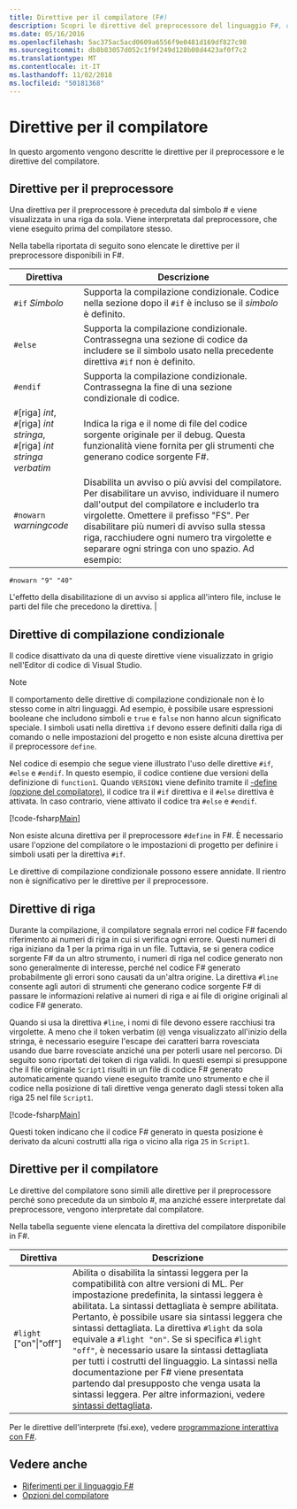 ```yaml
---
title: Direttive per il compilatore (F#)
description: Scopri le direttive del preprocessore del linguaggio F#, direttive di compilazione condizionale, le direttive di riga e direttive del compilatore.
ms.date: 05/16/2016
ms.openlocfilehash: 5ac375ac5acd0609a6556f9e0481d169df827c98
ms.sourcegitcommit: db8b83057d052c1f9f249d128b08d4423af0f7c2
ms.translationtype: MT
ms.contentlocale: it-IT
ms.lasthandoff: 11/02/2018
ms.locfileid: "50181368"
---
```

# <a name="compiler-directives"></a>Direttive per il compilatore

In questo argomento vengono descritte le direttive per il preprocessore e le direttive del compilatore.

## <a name="preprocessor-directives"></a>Direttive per il preprocessore

Una direttiva per il preprocessore è preceduta dal simbolo # e viene visualizzata in una riga da sola. Viene interpretata dal preprocessore, che viene eseguito prima del compilatore stesso.

Nella tabella riportata di seguito sono elencate le direttive per il preprocessore disponibili in F#.

|Direttiva|Descrizione|
|---------|-----------|
|`#if` *Simbolo*|Supporta la compilazione condizionale. Codice nella sezione dopo il `#if` è incluso se il *simbolo* è definito.|
|`#else`|Supporta la compilazione condizionale. Contrassegna una sezione di codice da includere se il simbolo usato nella precedente direttiva `#if` non è definito.|
|`#endif`|Supporta la compilazione condizionale. Contrassegna la fine di una sezione condizionale di codice.|
|`#`[riga] *int*,<br/>`#`[riga] *int* *stringa*,<br/>`#`[riga] *int* *stringa verbatim*|Indica la riga e il nome di file del codice sorgente originale per il debug. Questa funzionalità viene fornita per gli strumenti che generano codice sorgente F#.|
|`#nowarn` *warningcode*|Disabilita un avviso o più avvisi del compilatore. Per disabilitare un avviso, individuare il numero dall'output del compilatore e includerlo tra virgolette. Omettere il prefisso "FS". Per disabilitare più numeri di avviso sulla stessa riga, racchiudere ogni numero tra virgolette e separare ogni stringa con uno spazio. Ad esempio:

`#nowarn "9" "40"`

L'effetto della disabilitazione di un avviso si applica all'intero file, incluse le parti del file che precedono la direttiva. |

## <a name="conditional-compilation-directives"></a>Direttive di compilazione condizionale

Il codice disattivato da una di queste direttive viene visualizzato in grigio nell'Editor di codice di Visual Studio.

>[!NOTE]
Il comportamento delle direttive di compilazione condizionale non è lo stesso come in altri linguaggi. Ad esempio, è possibile usare espressioni booleane che includono simboli e `true` e `false` non hanno alcun significato speciale. I simboli usati nella direttiva `if` devono essere definiti dalla riga di comando o nelle impostazioni del progetto e non esiste alcuna direttiva per il preprocessore `define`.

Nel codice di esempio che segue viene illustrato l'uso delle direttive `#if`, `#else` e `#endif`. In questo esempio, il codice contiene due versioni della definizione di `function1`. Quando `VERSION1` viene definito tramite il [-define (opzione del compilatore)](https://msdn.microsoft.com/library/434394ae-0d4a-459c-a684-bffede519a04), il codice tra il `#if` direttiva e il `#else` direttiva è attivata. In caso contrario, viene attivato il codice tra `#else` e `#endif`.

[!code-fsharp[Main](../../../samples/snippets/fsharp/lang-ref-2/snippet7301.fs)]

Non esiste alcuna direttiva per il preprocessore `#define` in F#. È necessario usare l'opzione del compilatore o le impostazioni di progetto per definire i simboli usati per la direttiva `#if`.

Le direttive di compilazione condizionale possono essere annidate. Il rientro non è significativo per le direttive per il preprocessore.

## <a name="line-directives"></a>Direttive di riga

Durante la compilazione, il compilatore segnala errori nel codice F# facendo riferimento ai numeri di riga in cui si verifica ogni errore. Questi numeri di riga iniziano da 1 per la prima riga in un file. Tuttavia, se si genera codice sorgente F# da un altro strumento, i numeri di riga nel codice generato non sono generalmente di interesse, perché nel codice F# generato probabilmente gli errori sono causati da un'altra origine. La direttiva `#line` consente agli autori di strumenti che generano codice sorgente F# di passare le informazioni relative ai numeri di riga e ai file di origine originali al codice F# generato.

Quando si usa la direttiva `#line`, i nomi di file devono essere racchiusi tra virgolette. A meno che il token verbatim (`@`) venga visualizzato all'inizio della stringa, è necessario eseguire l'escape dei caratteri barra rovesciata usando due barre rovesciate anziché una per poterli usare nel percorso. Di seguito sono riportati dei token di riga validi. In questi esempi si presuppone che il file originale `Script1` risulti in un file di codice F# generato automaticamente quando viene eseguito tramite uno strumento e che il codice nella posizione di tali direttive venga generato dagli stessi token alla riga 25 nel file `Script1`.

[!code-fsharp[Main](../../../samples/snippets/fsharp/lang-ref-2/snippet7303.fs)]

Questi token indicano che il codice F# generato in questa posizione è derivato da alcuni costrutti alla riga o vicino alla riga `25` in `Script1`.

## <a name="compiler-directives"></a>Direttive per il compilatore

Le direttive del compilatore sono simili alle direttive per il preprocessore perché sono precedute da un simbolo #, ma anziché essere interpretate dal preprocessore, vengono interpretate dal compilatore.

Nella tabella seguente viene elencata la direttiva del compilatore disponibile in F#.

|Direttiva|Descrizione|
|---------|-----------|
|`#light` ["on"&#124;"off"]|Abilita o disabilita la sintassi leggera per la compatibilità con altre versioni di ML. Per impostazione predefinita, la sintassi leggera è abilitata. La sintassi dettagliata è sempre abilitata. Pertanto, è possibile usare sia sintassi leggera che sintassi dettagliata. La direttiva `#light` da sola equivale a `#light "on"`. Se si specifica `#light "off"`, è necessario usare la sintassi dettagliata per tutti i costrutti del linguaggio. La sintassi nella documentazione per F# viene presentata partendo dal presupposto che venga usata la sintassi leggera. Per altre informazioni, vedere [sintassi dettagliata](verbose-syntax.md).|
Per le direttive dell'interprete (fsi.exe), vedere [programmazione interattiva con F#](../tutorials/fsharp-interactive/index.md).

## <a name="see-also"></a>Vedere anche

- [Riferimenti per il linguaggio F#](index.md)
- [Opzioni del compilatore](compiler-options.md)
